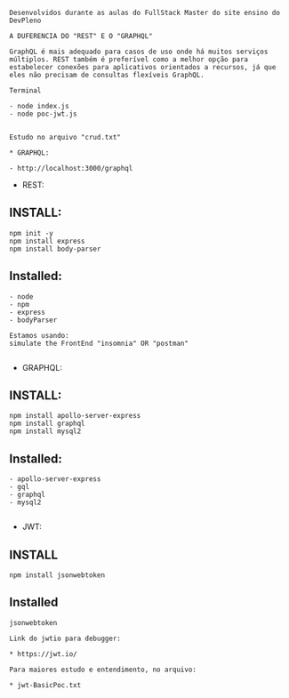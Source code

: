 
````
Desenvolvidos durante as aulas do FullStack Master do site ensino do DevPleno

````

````
A DUFERENCIA DO "REST" E O "GRAPHQL"

GraphQL é mais adequado para casos de uso onde há muitos serviços múltiplos. REST também é preferível como a melhor opção para estabelecer conexões para aplicativos orientados a recursos, já que eles não precisam de consultas flexíveis GraphQL.
````

````
Terminal

- node index.js
- node poc-jwt.js

````

````

Estudo no arquivo "crud.txt"

````

````
* GRAPHQL:

- http://localhost:3000/graphql

````

* REST:

## INSTALL:
````
npm init -y
npm install express
npm install body-parser
````
## Installed:
````
- node
- npm
- express
- bodyParser
````

````
Estamos usando:
simulate the FrontEnd "insomnia" OR "postman"
````


````
````

* GRAPHQL:

## INSTALL:
````
npm install apollo-server-express
npm install graphql
npm install mysql2
`````
## Installed:
````
- apollo-server-express
- gql
- graphql
- mysql2
````

````
````

* JWT:

## INSTALL
````
npm install jsonwebtoken
````
## Installed
````
jsonwebtoken
````

````
Link do jwtio para debugger:

* https://jwt.io/
````
````
Para maiores estudo e entendimento, no arquivo:

* jwt-BasicPoc.txt
````
